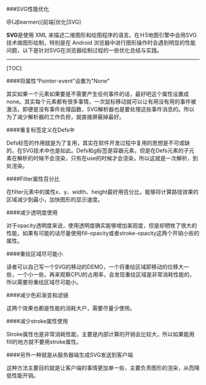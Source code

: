 ###SVG性能优化

@(Jβearmen)[前端|优化|SVG]

**SVG**是使用 XML 来描述二维图形和绘图程序的语言。在Ｈ5地图引擎中会用SVG技术做图形绘制，特别是在 Android 浏览器中进行图形操作时会遇到明显的性能问题，以下是针对SVG在浏览器绘制过程的一些优化总结与实践。
 


-------------------

[TOC]

####将属性“Pointer-event”设置为"None"

其实如果一个元素如果要是不需要产生任何事件的话，最好吧这个属性设置成none。其实每个元素都有很多事情，一次鼠标移动就可以让有用没有用的事件被激活，即便是没有事件处理函数，SVG解析器也是要处理这些事件消息的。所以为了减少解析器的工作负担，就直接屏蔽掉最好。


####重复标签定义在Defs中

Defs标签的作用就是为了复用，其实在软件开发过程中复用的思想是不可或缺的，在SVG技术中也是如此。Defs和g标签是容器元素，但是在Defs元素的子元素在解析的时候不会渲染，只有在use的时候才会渲染，所以这就是一次解析，到处渲染。


####Filter属性百分比

在filter元素中的属性x、y、width、height最好用百分比，能够将计算路径效果的区域减少到最小，加快图形的显示速度。


####减少透明度使用

对于opacity透明度来说，使用透明度确实能够增加美观度，但是却牺牲了很大的性能，如果有可能的话尽量使用fill-opacity或者stroke-opacity这两个开销小些的属性。


####重绘区域尽可能小

读者可以自己写一个SVG的移动的DEMO，一个将重绘区域即移动的位移大一些，一个小一些，再来观察CPU的占用率，会发现重绘区域是非常消耗性能的，所以需要将重绘区域尽可能小。


####减少色彩渐变和滤镜

这两个效果也都是性能的消耗大户，需要尽量少使用。


####减少stroke属性使用

 Stroke属性也是非常消耗性能，主要是内部计算的开销会比较大，所以如果能用fill的地方就不要用stroke属性。


####另外一种就是从服务器端生成SVG发送到客户端

这种方法主要目的就是让客户端的事情更加单一些，主要负责图形的渲染，从而降低性能开销。







  [1]: http://blog.csdn.net/lfsf802/article/details/40628453
